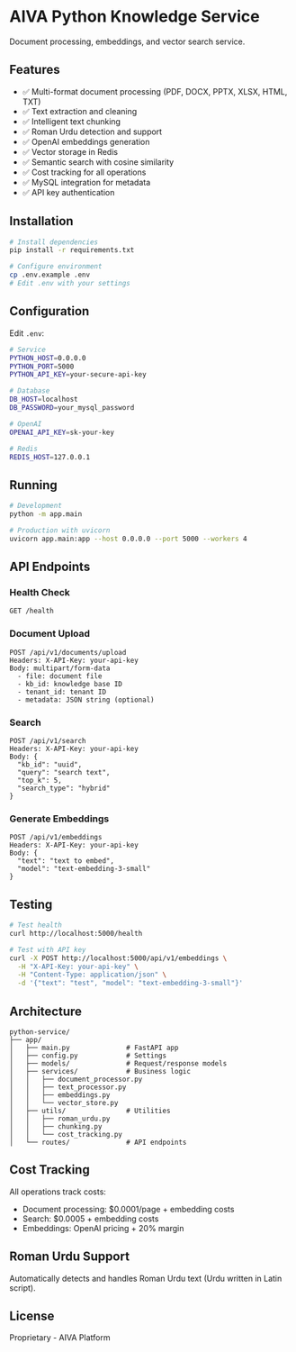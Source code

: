 # AIVA Python Knowledge Service

Document processing, embeddings, and vector search service.

## Features

- ✅ Multi-format document processing (PDF, DOCX, PPTX, XLSX, HTML, TXT)
- ✅ Text extraction and cleaning
- ✅ Intelligent text chunking
- ✅ Roman Urdu detection and support
- ✅ OpenAI embeddings generation
- ✅ Vector storage in Redis
- ✅ Semantic search with cosine similarity
- ✅ Cost tracking for all operations
- ✅ MySQL integration for metadata
- ✅ API key authentication

## Installation
```bash
# Install dependencies
pip install -r requirements.txt

# Configure environment
cp .env.example .env
# Edit .env with your settings
```

## Configuration

Edit `.env`:
```bash
# Service
PYTHON_HOST=0.0.0.0
PYTHON_PORT=5000
PYTHON_API_KEY=your-secure-api-key

# Database
DB_HOST=localhost
DB_PASSWORD=your_mysql_password

# OpenAI
OPENAI_API_KEY=sk-your-key

# Redis
REDIS_HOST=127.0.0.1
```

## Running
```bash
# Development
python -m app.main

# Production with uvicorn
uvicorn app.main:app --host 0.0.0.0 --port 5000 --workers 4
```

## API Endpoints

### Health Check
```
GET /health
```

### Document Upload
```
POST /api/v1/documents/upload
Headers: X-API-Key: your-api-key
Body: multipart/form-data
  - file: document file
  - kb_id: knowledge base ID
  - tenant_id: tenant ID
  - metadata: JSON string (optional)
```

### Search
```
POST /api/v1/search
Headers: X-API-Key: your-api-key
Body: {
  "kb_id": "uuid",
  "query": "search text",
  "top_k": 5,
  "search_type": "hybrid"
}
```

### Generate Embeddings
```
POST /api/v1/embeddings
Headers: X-API-Key: your-api-key
Body: {
  "text": "text to embed",
  "model": "text-embedding-3-small"
}
```

## Testing
```bash
# Test health
curl http://localhost:5000/health

# Test with API key
curl -X POST http://localhost:5000/api/v1/embeddings \
  -H "X-API-Key: your-api-key" \
  -H "Content-Type: application/json" \
  -d '{"text": "test", "model": "text-embedding-3-small"}'
```

## Architecture
```
python-service/
├── app/
│   ├── main.py              # FastAPI app
│   ├── config.py            # Settings
│   ├── models/              # Request/response models
│   ├── services/            # Business logic
│   │   ├── document_processor.py
│   │   ├── text_processor.py
│   │   ├── embeddings.py
│   │   └── vector_store.py
│   ├── utils/               # Utilities
│   │   ├── roman_urdu.py
│   │   ├── chunking.py
│   │   └── cost_tracking.py
│   └── routes/              # API endpoints
```

## Cost Tracking

All operations track costs:
- Document processing: $0.0001/page + embedding costs
- Search: $0.0005 + embedding costs
- Embeddings: OpenAI pricing + 20% margin

## Roman Urdu Support

Automatically detects and handles Roman Urdu text (Urdu written in Latin script).

## License

Proprietary - AIVA Platform